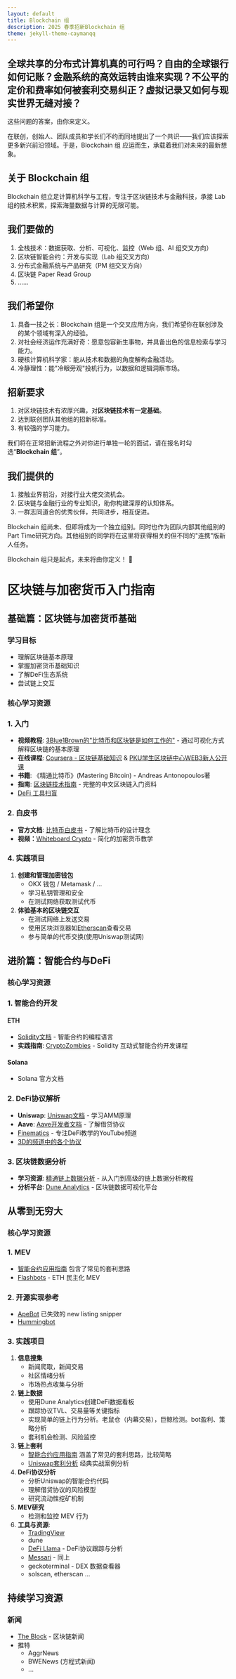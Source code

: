```yaml
---
layout: default
title: Blockchain 组
description: 2025 春季招新Blockchain 组
theme: jekyll-theme-caymanqq
---
```


## 全球共享的分布式计算机真的可行吗？自由的全球银行如何记账？金融系统的高效运转由谁来实现？不公平的定价和费率如何被套利交易纠正？虚拟记录又如何与现实世界无缝对接？

这些问题的答案，由你来定义。

在联创，创始人、团队成员和学长们不约而同地提出了一个共识——我们应该探索更多新兴前沿领域。于是，Blockchain 组 应运而生，承载着我们对未来的最新想象。

## 关于 Blockchain 组

Blockchain 组立足计算机科学与工程，专注于区块链技术与金融科技，承接 Lab 组的技术积累，探索海量数据与计算的无限可能。

## 我们要做的

1. 全栈技术：数据获取、分析、可视化、监控（Web 组、AI 组交叉方向）
2. 区块链智能合约：开发与实现（Lab 组交叉方向）
3. 分布式金融系统与产品研究（PM 组交叉方向）
4. 区块链 Paper Read Group
5. ……

## 我们希望你

1. 具备一技之长：Blockchain 组是一个交叉应用方向，我们希望你在联创涉及的某个领域有深入的经验。
2. 对社会经济运作充满好奇：愿意包容新生事物，并具备出色的信息检索与学习能力。
3. 硬核计算机科学家：能从技术和数据的角度解构金融活动。
4. 冷静理性：能"冷眼旁观"投机行为，以数据和逻辑洞察市场。

## 招新要求

1. 对区块链技术有浓厚兴趣，对**区块链技术有一定基础**。
2. 达到联创团队其他组的招新标准。
3. 有较强的学习能力。

我们将在正常招新流程之外对你进行单独一轮的面试，请在报名时勾选“**Blockchain 组**”。

## 我们提供的

1. 接触业界前沿，对接行业大佬交流机会。
2. 区块链与金融行业的专业知识，助你构建深厚的认知体系。
3. 一群志同道合的优秀伙伴，共同进步，相互促进。

Blockchain 组尚未、但即将成为一个独立组别。同时也作为团队内部其他组别的Part Time研究方向。其他组别的同学将在这里将获得相关的但不同的"连携"版新人任务。

Blockchain 组只是起点，未来将由你定义！ 🚀

# 区块链与加密货币入门指南

## 基础篇：区块链与加密货币基础

### 学习目标

- 理解区块链基本原理
- 掌握加密货币基础知识
- 了解DeFi生态系统
- 尝试链上交互

### 核心学习资源

### 1. 入门

- **视频教程**: [3Blue1Brown的"比特币和区块链是如何工作的"](https://www.youtube.com/watch?v=bBC-nXj3Ng4) - 通过可视化方式解释区块链的基本原理
- **在线课程**: [Coursera - 区块链基础知识](https://www.coursera.org/learn/blockchain-basics) & [PKU学生区块链中心WEB3新人公开课](https://space.bilibili.com/586660955/lists/894352)
- **书籍**: 《精通比特币》(Mastering Bitcoin) - Andreas Antonopoulos著
- **指南**: [区块链技术指南](https://yeasy.gitbook.io/blockchain_guide/) - 完整的中文区块链入门资料
- [DeFi 工具扫盲](https://www.youtube.com/watch?v=HNDkNXD0m20) 

### 2. 白皮书

- **官方文档**: [比特币白皮书](https://bitcoin.org/bitcoin.pdf) - 了解比特币的设计理念
- **视频：**[Whiteboard Crypto](https://www.youtube.com/c/WhiteboardCrypto) - 简化的加密货币教学

### 4. 实践项目

1. **创建和管理加密钱包**
    - OKX 钱包  / Metamask / ...
    - 学习私钥管理和安全
    - 在测试网络获取测试代币
2. **体验基本的区块链交互**
    - 在测试网络上发送交易
    - 使用区块浏览器如[Etherscan](https://etherscan.io/)查看交易
    - 参与简单的代币交换(使用Uniswap测试网)

## 进阶篇：智能合约与DeFi

### 核心学习资源

### 1. 智能合约开发

#### ETH

- [Solidity文档](https://docs.soliditylang.org/) - 智能合约的编程语言
- **实践指南**: [CryptoZombies](https://cryptozombies.io/) - Solidity 互动式智能合约开发课程

#### Solana

- Solana 官方文档

### 2. DeFi协议解析

- **Uniswap**: [Uniswap文档](https://docs.uniswap.org/) - 学习AMM原理
- **Aave**: [Aave开发者文档](https://docs.aave.com/developers/) - 了解借贷协议
- [Finematics](https://www.youtube.com/c/Finematics) - 专注DeFi教学的YouTube频道
- [3D的频道中的各个协议](https://www.youtube.com/watch?v=HNDkNXD0m20)

### 3. 区块链数据分析

- **学习资源**: [精通链上数据分析](https://github.com/SixdegreeLab/MasteringChainAnalytics) - 从入门到高级的链上数据分析教程
- **分析平台**: [Dune Analytics](https://dune.com/) - 区块链数据可视化平台

## 从零到无穷大

### 核心学习资源

### 1. MEV

- [智能合约应用指南](https://github.com/33357/smartcontract-apps) 包含了常见的套利思路
- [Flashbots](https://docs.flashbots.net/) - ETH 民主化 MEV

### 2. 开源实现参考

- [ApeBot](https://github.com/duckdegen/apebot) 已失效的 new listing snipper
- [Hummingbot](https://hummingbot.io/)


### 3. 实践项目

1. **信息搜集**
    - 新闻爬取，新闻交易
    - 社区情绪分析
    - 市场热点收集与分析
2. **链上数据**
    - 使用Dune Analytics创建DeFi数据看板
    - 跟踪协议TVL、交易量等关键指标
    - 实现简单的链上行为分析。老鼠仓（内幕交易），巨鲸检测。bot盈利、策略分析
    - 套利机会检测、风险监控
3. **链上套利**
    - [智能合约应用指南](https://github.com/33357/smartcontract-apps) 涵盖了常见的套利思路，比较简略
    - [Uniswap套利分析](https://github.com/antaintan/uniswap-arbitrage-analysis) 经典实战案例分析
4. **DeFi协议分析**
    - 分析Uniswap的智能合约代码
    - 理解借贷协议的风险模型
    - 研究流动性挖矿机制
5. **MEV研究**
    - 检测和监控 MEV 行为
6. **工具与资源**:
    - [TradingView](https://www.tradingview.com/)
    - dune
    - [DeFi Llama](https://defillama.com/) - DeFi协议跟踪与分析
    - [Messari](https://messari.io/) - 同上
    - geckoterminal - DEX 数据查看器
    - solscan, etherscan ...

## 持续学习资源

### 新闻

- [The Block](https://www.theblock.co/) - 区块链新闻
- 推特
  - AggrNews
  - BWENews (方程式新闻)
  - ...